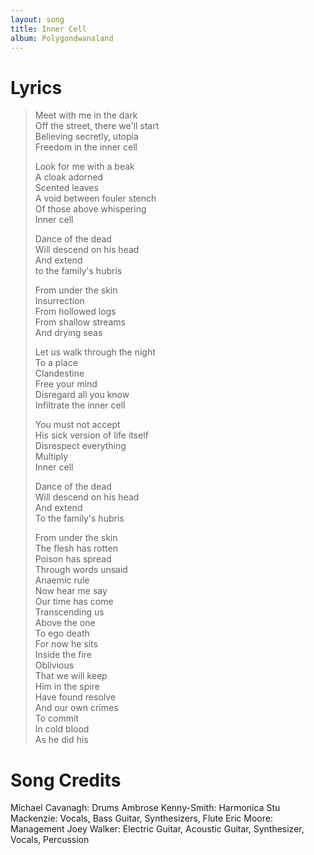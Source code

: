 ```yaml
---
layout: song
title: Inner Cell
album: Polygondwanaland
---
```


# Lyrics

> Meet with me in the dark  
> Off the street, there we'll start  
> Believing secretly, utopia  
> Freedom in the inner cell  
>  
> Look for me with a beak  
> A cloak adorned  
> Scented leaves  
> A void between fouler stench  
> Of those above whispering  
> Inner cell  
>  
> Dance of the dead  
> Will descend on his head  
> And extend  
> to the family's hubris  
>  
> From under the skin  
> Insurrection  
> From hollowed logs  
> From shallow streams  
> And drying seas  
>  
> Let us walk through the night  
> To a place  
> Clandestine  
> Free your mind  
> Disregard all you know  
> Infiltrate the inner cell  
>  
> You must not accept  
> His sick version of life itself  
> Disrespect everything  
> Multiply  
> Inner cell  
>  
> Dance of the dead  
> Will descend on his head  
> And extend  
> To the family's hubris  
>  
> From under the skin  
> The flesh has rotten  
> Poison has spread  
> Through words unsaid  
> Anaemic rule  
> Now hear me say  
> Our time has come  
> Transcending us  
> Above the one  
> To ego death  
> For now he sits  
> Inside the fire  
> Oblivious  
> That we will keep  
> Him in the spire  
> Have found resolve  
> And our own crimes  
> To commit  
> In cold blood  
> As he did his  

# Song Credits

Michael Cavanagh: Drums
Ambrose Kenny-Smith: Harmonica
Stu Mackenzie: Vocals, Bass Guitar, Synthesizers, Flute
Eric Moore: Management
Joey Walker: Electric Guitar, Acoustic Guitar, Synthesizer, Vocals, Percussion
